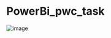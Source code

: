 # PowerBi_pwc_task


![image](https://user-images.githubusercontent.com/73512374/190850857-f3aef280-25c0-45c2-8e02-4fc5ca596406.png)












